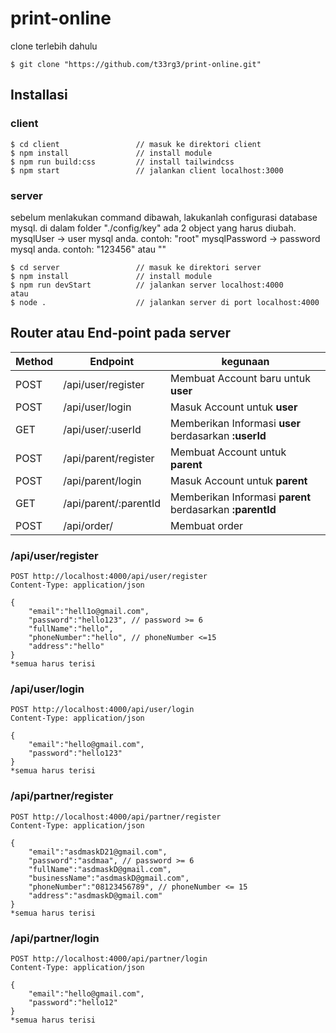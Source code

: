 # print-online
clone terlebih dahulu
```
$ git clone "https://github.com/t33rg3/print-online.git"
```
## Installasi
### client
```
$ cd client                 // masuk ke direktori client
$ npm install               // install module
$ npm run build:css         // install tailwindcss
$ npm start                 // jalankan client localhost:3000
```

### server
sebelum menlakukan command dibawah, lakukanlah configurasi database mysql.
di dalam folder "./config/key" ada 2 object yang harus diubah.
mysqlUser -> user mysql anda. contoh: "root"
mysqlPassword -> password mysql anda. contoh: "123456" atau ""

```
$ cd server                 // masuk ke direktori server
$ npm install               // install module
$ npm run devStart          // jalankan server localhost:4000
atau
$ node .                    // jalankan server di port localhost:4000
```


## Router atau End-point pada server
|Method     |Endpoint                    |kegunaan                                                  | 
|-----------|----------------------------|----------------------------------------------------------| 
|POST       |/api/user/register          |Membuat Account baru untuk **user**                       |
|POST       |/api/user/login             |Masuk Account untuk **user**                              |
|GET        |/api/user/:userId           |Memberikan Informasi **user** berdasarkan **:userId**     |
|POST       |/api/parent/register        |Membuat Account untuk **parent**                          |
|POST       |/api/parent/login           |Masuk Account untuk **parent**                            |
|GET        |/api/parent/:parentId       |Memberikan Informasi **parent** berdasarkan **:parentId** |
|POST       |/api/order/                 |Membuat order                                             |

### /api/user/register
```
POST http://localhost:4000/api/user/register
Content-Type: application/json

{
    "email":"hell1o@gmail.com",
    "password":"hello123", // password >= 6
    "fullName":"hello",
    "phoneNumber":"hello", // phoneNumber <=15
    "address":"hello"
}
*semua harus terisi
```

### /api/user/login
```
POST http://localhost:4000/api/user/login
Content-Type: application/json

{
    "email":"hello@gmail.com",
    "password":"hello123"
}
*semua harus terisi
```

### /api/partner/register
```
POST http://localhost:4000/api/partner/register
Content-Type: application/json

{
    "email":"asdmaskD21@gmail.com",
    "password":"asdmaa", // password >= 6
    "fullName":"asdmaskD@gmail.com",
    "businessName":"asdmaskD@gmail.com",
    "phoneNumber":"08123456789", // phoneNumber <= 15
    "address":"asdmaskD@gmail.com"
}
*semua harus terisi
```

### /api/partner/login
```
POST http://localhost:4000/api/partner/login
Content-Type: application/json

{
    "email":"hello@gmail.com",
    "password":"hello12"
}
*semua harus terisi
```



